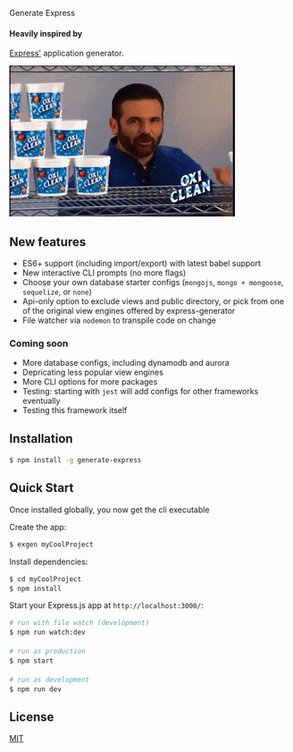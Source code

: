 Generate Express

#### Heavily inspired by
[Express'](https://www.npmjs.com/package/express) application generator.

![but wait theres more](assets/waitTheresMore.gif "So much more...")

## New features
* ES6+ support (including import/export) with latest babel support
* New interactive CLI prompts (no more flags)
* Choose your own database starter configs (`mongojs`, `mongo + mongoose`, `sequelize`, or `none`)
* Api-only option to exclude views and public directory, or pick from one of the original view engines offered by express-generator
* File watcher via `nodemon` to transpile code on change 

### Coming soon
* More database configs, including dynamodb and aurora
* Depricating less popular view engines
* More CLI options for more packages
* Testing: starting with `jest` will add configs for other frameworks eventually
* Testing this framework itself

## Installation

```sh
$ npm install -g generate-express
```

## Quick Start

Once installed globally, you now get the cli executable

Create the app:

```bash
$ exgen myCoolProject
```

Install dependencies:

```bash
$ cd myCoolProject
$ npm install
```

Start your Express.js app at `http://localhost:3000/`:

```bash
# run with file watch (development)
$ npm run watch:dev

# run as production
$ npm start

# run as development
$ npm run dev
```


## License

[MIT](LICENSE)
